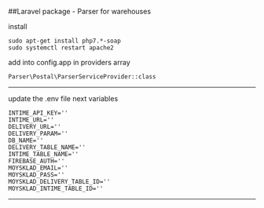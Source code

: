 ##Laravel package - Parser for warehouses

install
```
sudo apt-get install php7.*-soap 
sudo systemctl restart apache2
```

add into config.app in providers array
``` 
Parser\Postal\ParserServiceProvider::class
```

-----
update the .env file next variables
```
INTIME_API_KEY=''
INTIME_URL=''
DELIVERY_URL=''
DELIVERY_PARAM=''
DB_NAME=''
DELIVERY_TABLE_NAME=''
INTIME_TABLE_NAME=''
FIREBASE_AUTH=''
MOYSKLAD_EMAIL=''
MOYSKLAD_PASS=''
MOYSKLAD_DELIVERY_TABLE_ID=''
MOYSKLAD_INTIME_TABLE_ID=''
```
-----